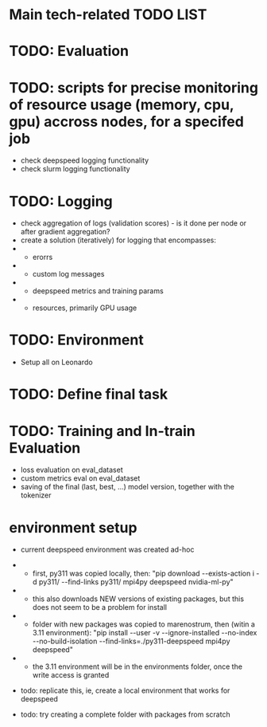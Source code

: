 # Main tech-related TODO LIST

# TODO: Evaluation

# TODO: scripts for precise monitoring of resource usage (memory, cpu, gpu) accross nodes, for a specifed job
- check deepspeed logging functionality 
- check slurm logging functionality

# TODO: Logging
- check aggregation of logs (validation scores) - is it done per node or after gradient aggregation?
- create a solution (iteratively) for logging that encompasses: 
- - erorrs
- - custom log messages
- - deepspeed metrics and training params
- - resources, primarily GPU usage

# TODO: Environment
- Setup all on Leonardo

# TODO: Define final task

# TODO: Training and In-train Evaluation
- loss evaluation on eval_dataset
- custom metrics eval on eval_dataset
- saving of the final (last, best, ...) model version, together with the tokenizer

# environment setup
- current deepspeed environment was created ad-hoc
- - first, py311 was copied locally, then:
"pip download --exists-action i -d py311/ --find-links py311/ mpi4py deepspeed nvidia-ml-py"
- - this also downloads NEW versions of existing packages, but this does not seem to be a problem for install
- - folder with new packages was copied to marenostrum, then (witin a 3.11 environment): 
"pip install --user -v --ignore-installed --no-index --no-build-isolation --find-links=./py311-deepspeed mpi4py deepspeed"
- - the 3.11 environment will be in the environments folder, once the write access is granted

- todo: replicate this, ie, create a local environment that works for deepspeed
- todo: try creating a complete folder with packages from scratch
